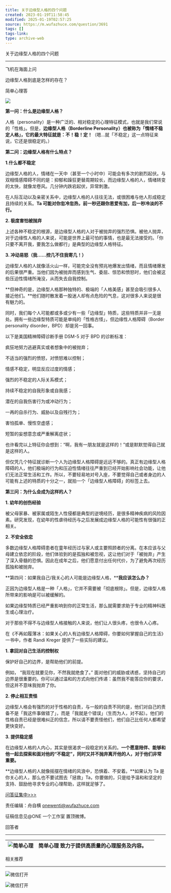 ```yaml
---
title: 关于边缘型人格的四个问题
created: 2023-01-19T11:58:45
modified: 2025-01-19T02:57:25
source: https://m.wufazhuce.com/question/3691
tags: []
tags-link: 
type: archive-web
---
```


关于边缘型人格的四个问题

---

飞机在海面上问

边缘型人格到底是怎样的存在？

简单心理答

![](http://image.wufazhuce.com/FgQkKFgnTXS4tBVrwIuLMhc6b1fE)

**第一问：什么是边缘型人格？**

人格（personality）是一种广泛的、相对稳定的心理特征模式，也就是我们常说的「性格」。但是，**边缘型人格（Borderline Personality）也被称为「情绪不稳定人格」，它的最大特征就是：不！稳！定！**（嗯…就「不稳定」这一点特征来说，它还是很稳定的。）

**第二问：边缘型人格有什么特点？**

**1.什么都不稳定**

边缘型人格的人，情绪在一天中（甚至一个小时中）可能会有多次的剧烈起伏。与双相情感障碍不同的是：抑郁和躁狂更替周期较长，而边缘型人格的人，情绪转变的太快，就像龙卷风。几分钟内跌宕起伏，异常刺激。

在人际互动以及亲密关系中，边缘型人格的人往往无法，或很困难与他人形成稳定且持续的关系。**Ta 可能对你忽冷忽热，前一秒还跟你恩爱有加，后一秒冷淡的不行。**

**2\. 极度害怕被抛弃**

上述各种不稳定的根源，是边缘型人格的人对于被抛弃的强烈恐惧。被他人抛弃，对于边缘性人格的人来说，可能是世界上最可怕的事情，也是最无法接受的。「你只要不离开我，要我怎么做都行」是典型的边缘型人格特征。

**3\. 冲动易怒（我……控几不住我寄几！）**

边缘型人格的人就像活火山一样，可能完全没有预兆地爆发出情绪，而且情绪爆发的后果很严重。当他们因为被抛弃而感到生气、委屈、惊恐和愤怒时，他们会被这些压迫性情绪所淹没，从而失去自我控制。

**但神奇的是，边缘型人格那种独特的、极端的「人格美感」甚至会吸引很多人接近他们。**他们随时散发着一股迷人却有点危险的气息，这对很多人来说是很有魅力的。

同时，我们每个人可能都或多或少有一些「边缘型」特质，这些特质并非一无是处。拥有一些边缘型特质可能是单纯的「性格古怪」，但边缘性人格障碍（Border personality disorder，BPD）却是另一回事。

以下是美国精神障碍诊断手册 DSM-5 对于 BPD 的诊断标准：

疯狂地努力逃避真实或者想象中的被抛弃；

不适当的强烈的愤怒，对愤怒难以控制；

情感不稳定，明显反应过度的情感；

强烈的不稳定的人际关系模式；

持续不稳定的自我形象或自我感；

潜在的自我伤害行为或冲动行为；

一再的自杀行为、威胁以及自残行为；

害怕孤单、慢性空虚感；

短暂的妄想意念或严重解离症状；

也许看完以上特征你会想到：“啊，我有一朋友就是这样的！”或是默默觉得自己就是这样的人。

但仅凭几个特征就诊断一个人为边缘型人格障碍是远远不够的。真正有边缘型人格障碍的人，他们极端的行为和压迫性情绪往往严重到已经开始影响社会功能，让他们无法正常生活和工作。所以，不要轻易地对号入座，不要觉得自己或者身边的人可能有上述的特质的十分之一，就拍一个「边缘型人格障碍」的标签上去。

**第三问：为什么会成为这样的人？**

**1\. 幼年的创伤经验**

被父母家暴、被家属或陌生人性侵都是典型的逆境经历，是很多精神疾病的风险因素。研究发现，在幼年的性虐待经历与之后发展成边缘型人格的可能性有很强的正相关。

**2\. 不安全依恋**

多数边缘型人格障碍患者在童年经历过与家人或主要照顾者的分离。在本应该与父母建立依恋的阶段，他们体验到的是孤独和被忽视，这让他们对于「被抛弃」产生了深入骨髓的恐惧。因此在成年之后，他们愿意付出任何代价，为了避免再次经历孤独和被抛弃。

**第四问：如果我自己/我关心的人可能是边缘型人格，****我应该怎么办？**

正因为边缘型人格是一种「人格」，它并不需要被「彻底根除」。但是，边缘型人格所带来的影响是可以被缓解的。

如果边缘型特质已经严重影响到你的正常生活，那么就需要求助于专业的精神科医生或心理治疗。

对于那些不得不与边缘型人格接触的人来说，他们让人很头疼，也很令人心疼。

在《不再如履薄冰：如果关心的人有边缘型人格障碍，你要如何掌握自己的生活》一书中，作者 Randi Kreger 提供了一些实际的建议。

**1\. 拿回对自己生活的控制权**

保护好自己的边界，是帮助他们的前提。

例如， “我现在就要见你，不然我就绝食了。” 面对他们的威胁或诱惑，坚持自己的边界是很重要的。你可以通过温和的方式向他们传递：虽然我不能答应你的要求，但这并不意味我抛弃了你。

**2\. 停止相互责怪**

边缘型人格会有强烈的对于性格的自责，与一般的自责不同的是，他们对自己的责备不是「我这件事做错了」，而是「我就是个错误」（生而为人，对不起）。他们的性格自责已经是很难纠正的信念，所以请不要责怪他们，他们自己比任何人都希望更快变好。

**3\. 提供稳定感**

在边缘型人格的人内心，其实是很渴求一段稳定的关系的。**一个愿意陪伴、能够和他一起去探索和面对他的“不稳定”，同时又并不抛弃离开他的人，对于他们非常重要。**

**边缘型人格的人就像摇摆在情绪的风浪中，恐惧着、不安着。**如果认为 Ta 是你关心的人，那么也不要试图去「拯救」Ta，你要做的，只是给予温和和坚定的支持、鼓励他寻求专业的心理帮助，这样就足够了。

[问答征集中>>>](https://jinshuju.net/f/H4SS9U)

责任编辑：舟自横 onewenti@wufazhuce.com

征稿信息见@ONE 一个工作室 置顶微博。

回答者

---

| ![简单心理](http://image.wufazhuce.com/FrAgJlwkHJ83vofVTBgwOc1o1VK-) | 简单心理    致力于提供高质量的心理服务及内容。 |  |
| --- | --- | --- |

相关推荐

---

![微信打开](http://image.wufazhuce.com/share_to_weixin_top.png)

![微信打开](http://image.wufazhuce.com/notice_share.png)
